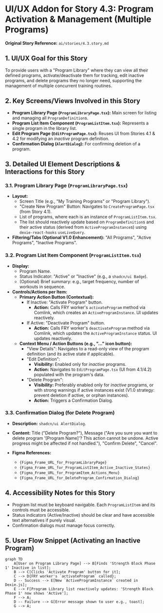 # UI/UX Addon for Story 4.3: Program Activation & Management (Multiple Programs)

**Original Story Reference:** `ai/stories/4.3.story.md`

## 1. UI/UX Goal for this Story

To provide users with a "Program Library" where they can view all their defined programs, activate/deactivate them for tracking, edit inactive programs, and delete programs they no longer need, supporting the management of multiple concurrent training routines.

## 2. Key Screens/Views Involved in this Story

- **Program Library Page (`ProgramLibraryPage.tsx`):** Main screen for listing and managing all `ProgramDefinition`s.
- **Program List Item Component (`ProgramListItem.tsx`):** Represents a single program in the library list.
- **Edit Program Page (`EditProgramPage.tsx`):** Reuses UI from Stories 4.1 & 4.2 for modifying an *inactive* program definition.
- **Confirmation Dialog (`AlertDialog`):** For confirming deletion of a program.

## 3. Detailed UI Element Descriptions & Interactions for this Story

### 3.1. Program Library Page (`ProgramLibraryPage.tsx`)

- **Layout:**
  - Screen Title (e.g., "My Training Programs" or "Program Library").
  - "Create New Program" Button: Navigates to `CreateProgramPage.tsx` (from Story 4.1).
  - List of programs, where each is an instance of `ProgramListItem.tsx`.
  - The list should reactively update based on `ProgramDefinition`s and their active status (derived from `ActiveProgramInstance`s) using `dexie-react-hooks` `useLiveQuery`.
- **Filtering/Tabs (Optional V1.0 Enhancement):** "All Programs", "Active Programs", "Inactive Programs".

### 3.2. Program List Item Component (`ProgramListItem.tsx`)

- **Display:**
  - Program Name.
  - Status Indicator: "Active" or "Inactive" (e.g., a `shadcn/ui Badge`).
  - (Optional) Brief summary: e.g., target frequency, number of workouts in sequence.
- **Controls/Actions per Item:**
  - **Primary Action Button (Contextual):**
    - If Inactive: "Activate Program" button.
      - **Action:** Calls FRY worker's `activateProgram` method via Comlink, which creates an `ActiveProgramInstance`. UI updates reactively.
    - If Active: "Deactivate Program" button.
      - **Action:** Calls FRY worker's `deactivateProgram` method via Comlink, which updates the `ActiveProgramInstance` status. UI updates reactively.
  - **Context Menu / Action Buttons (e.g., "..." icon button):**
    - "View Details": Navigates to a read-only view of the program definition (and its active state if applicable).
    - "Edit Definition":
      - **Visibility:** Enabled only for *inactive* programs.
      - **Action:** Navigates to `EditProgramPage.tsx` (UI from 4.1/4.2) populated with the program's data.
    - "Delete Program":
      - **Visibility:** Preferably enabled only for *inactive* programs, or with strong warnings if active instances exist (V1.0 strategy: prevent deletion if active, or orphan instances).
      - **Action:** Triggers a Confirmation Dialog.

### 3.3. Confirmation Dialog (for Delete Program)

- **Description:** `shadcn/ui AlertDialog`.
- **Content:** Title ("Delete Program?"), Message ("Are you sure you want to delete program '[Program Name]'? This action cannot be undone. Active progress might be affected if not handled."), "Confirm Delete", "Cancel".

- **Figma References:**
  - `{Figma_Frame_URL_for_ProgramLibraryPage}`
  - `{Figma_Frame_URL_for_ProgramListItem_Active_Inactive_States}`
  - `{Figma_Frame_URL_for_ProgramItem_Actions_Menu}`
  - `{Figma_Frame_URL_for_DeleteProgram_Confirmation_Dialog}`

## 4. Accessibility Notes for this Story

- Program list must be keyboard navigable. Each `ProgramListItem` and its controls must be accessible.
- Status indicators (Active/Inactive) should be clear and have accessible text alternatives if purely visual.
- Confirmation dialogs must manage focus correctly.

## 5. User Flow Snippet (Activating an Inactive Program)

```mermaid
graph TD
    A[User on Program Library Page] --> B[Finds 'Strength Block Phase 1' Inactive in list];
    B --> C[Clicks 'Activate Program' button for it];
    C --> D{FRY worker's `activateProgram` called};
    D -- Success --> E[New `ActiveProgramInstance` created in Dexie.js];
    E --> F[Program Library list reactively updates: 'Strength Block Phase 1' now shows 'Active'];
    F --> A;
    D -- Failure --> G[Error message shown to user e.g., toast];
    G --> A;
```
